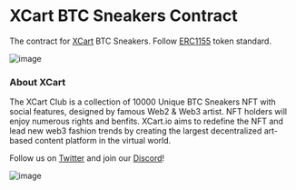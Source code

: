 # XCart BTC Sneakers Contract

The contract for [XCart](https://xcart.io) BTC Sneakers. Follow [ERC1155](https://eips.ethereum.org/EIPS/eip-1155) token standard.

![image](https://xcart.io/_nuxt/banner.c74db615.png)


### About XCart

The XCart Club is a collection of 10000 Unique BTC Sneakers NFT with social features, designed by famous Web2 & Web3 artist. NFT holders will enjoy numerous rights and benfits. XCart.io aims to redefine the NFT and lead new web3 fashion trends by creating the largest decentralized art-based content platform in the virtual world.

Follow us on [Twitter](https://twitter.com/Xcart_Labs) and join our [Discord](https://discord.com/invite/yK5zAMWBkr)!

![image](https://xcart.io/images/shoes/3.png)


